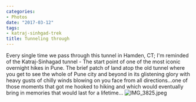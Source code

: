 ```yaml
---
categories:
- Photos
date: "2017-03-12"
tags:
- katraj-sinhgad-trek
title: Tunneling through
---
```


Every single time we pass through this tunnel in Hamden, CT; I'm reminded of the Katraj-Sinhagad tunnel - The start point of one of the most iconic overnight hikes in Pune. The brief patch of land atop the old tunnel where you get to see the whole of Pune city and beyond in its glistening glory with heavy gusts of chilly winds blowing on you face from all directions...one of those moments that got me hooked to hiking and which would eventually bring in memories that would last for a lifetime... ![IMG_3825.jpeg](images/IMG_3825.jpeg)
